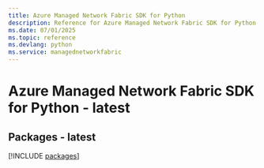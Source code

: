 ```yaml
---
title: Azure Managed Network Fabric SDK for Python
description: Reference for Azure Managed Network Fabric SDK for Python
ms.date: 07/01/2025
ms.topic: reference
ms.devlang: python
ms.service: managednetworkfabric
---
```

# Azure Managed Network Fabric SDK for Python - latest
## Packages - latest
[!INCLUDE [packages](managed-network-fabric-index.md)]